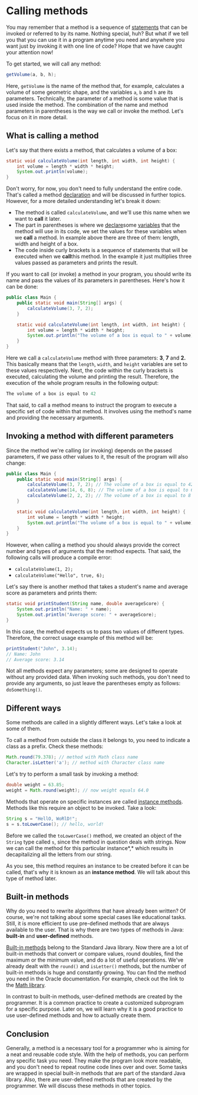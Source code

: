 # Calling methods

You may remember that a method is a sequence of [statements](https://hyperskill.org/learn/step/10973) that can be invoked or referred to by its name. Nothing special, huh? But what if we tell you that you can use it in a program anytime you need and anywhere you want just by invoking it with one line of code? Hope that we have caught your attention now!

To get started, we will call any method:

```java
getVolume(a, b, h);
```

Here, `getVolume` is the name of the method that, for example, calculates a volume of some geometric shape, and the variables `a`, `b` and `h` are its parameters. Technically, the parameter of a method is some value that is used inside the method. The combination of the name and method parameters in parentheses is the way we call or invoke the method. Let's focus on it in more detail.

## What is calling a method

Let's say that there exists a method, that calculates a volume of a box:

```java
static void calculateVolume(int length, int width, int height) {
    int volume = length * width * height;
    System.out.println(volume);
}
```

Don't worry, for now, you don't need to fully understand the entire code. That's called a method [declaration](https://hyperskill.org/learn/step/10973) and will be discussed in further topics. However, for a more detailed understanding let's break it down:

- The method is called `calculateVolume`, and we'll use this name when we want to **call** it later.
- The part in parentheses is where we [declare](https://hyperskill.org/learn/step/10973)some [variables](https://hyperskill.org/learn/step/10973) that the method will use in its code, we set the values for these variables when we **call** a method. In example above there are three of them: length, width and height of a box.
- The code inside curly brackets is a sequence of statements that will be executed when we **call**this method. In the example it just multiplies three values passed as parameters and prints the result.

If you want to call (or invoke) a method in your program, you should write its name and pass the values of its parameters in parentheses. Here's how it can be done:

```java
public class Main {
    public static void main(String[] args) {
        calculateVolume(3, 7, 2);
    }

    static void calculateVolume(int length, int width, int height) {
        int volume = length * width * height;
        System.out.println("The volume of a box is equal to " + volume);
    }
}
```

Here we call a `calculateVolume` method with three parameters: **3**, **7** and **2.** This basically means that the `length`, `width`, and `height` variables are set to these values respectively. Next, the code within the curly brackets is executed, calculating the volume and printing the result. Therefore, the execution of the whole program results in the following output:

```java
The volume of a box is equal to 42
```

That said, to call a method means to instruct the program to execute a specific set of code within that method. It involves using the method's name and providing the necessary arguments.

## Invoking a method with different parameters

Since the method we're calling (or invoking) depends on the passed parameters, if we pass other values to it, the result of the program will also change:

```java
public class Main {
    public static void main(String[] args) {
        calculateVolume(3, 7, 2); // The volume of a box is equal to 42
        calculateVolume(14, 6, 8); // The volume of a box is equal to 672
        calculateVolume(2, 2, 2); // The volume of a box is equal to 8
    }

    static void calculateVolume(int length, int width, int height) {
        int volume = length * width * height;
        System.out.println("The volume of a box is equal to " + volume);
    }
}
```

However, when calling a method you should always provide the correct number and types of arguments that the method expects. That said, the following calls will produce a compile error:

- `calculateVolume(1, 2);`
- `calculateVolume("Hello", true, 6);`

Let's say there is another method that takes a student's name and average score as parameters and prints them:

```java
static void printStudent(String name, double averageScore) {
    System.out.println("Name: " + name);
    System.out.println("Average score: " + averageScore);
}
```

In this case, the method expects us to pass two values of different types. Therefore, the correct usage example of this method will be:

```java
printStudent("John", 3.14); 
// Name: John
// Average score: 3.14
```

Not all methods expect any parameters; some are designed to operate without any provided data. When invoking such methods, you don't need to provide any arguments, so just leave the parentheses empty as follows: `doSomething()`.

## Different ways

Some methods are called in a slightly different ways. Let's take a look at some of them.

To call a method from outside the class it belongs to, you need to indicate a class as a prefix. Check these methods:

```java
Math.round(79.378); // method with Math class name
Character.isLetter('a'); // method with Character class name
```

Let's try to perform a small task by invoking a method:

```java
double weight = 63.85;
weight = Math.round(weight); // now weight equals 64.0
```

Methods that operate on specific instances are called [instance methods](https://hyperskill.org/learn/step/10973). Methods like this require an object to be invoked. Take a look:

```java
String s = "HellO, WoRlD!";
s = s.toLowerCase(); // hello, world!
```

Before we called the `toLowerCase()` method, we created an object of the `String` type called `s`, since the method in question deals with strings. Now we can call the method for this particular instance*,* which results in decapitalizing all the letters from our string.

As you see, this method requires an instance to be created before it can be called, that's why it is known as an **instance method**. We will talk about this type of method later.

## Built-in methods

Why do you need to rewrite algorithms that have already been written? Of course, we're not talking about some special cases like educational tasks. Still, it is more efficient to use pre-defined methods that are always available to the user. That is why there are two types of methods in Java: **built-in** and **user-defined** methods.

[Built-in methods](https://hyperskill.org/learn/step/10973) belong to the Standard Java library. Now there are a lot of built-in methods that convert or compare values, round doubles, find the maximum or the minimum value, and do a lot of useful operations. We've already dealt with the `round()` and `isLetter()` methods, but the number of built-in methods is huge and constantly growing. You can find the method you need in the Oracle documentation. For example, check out the link to the [Math library](https://docs.oracle.com/javase/8/docs/api/java/lang/Math.html).

In contrast to built-in methods, user-defined methods are created by the programmer. It is a common practice to create a customized subprogram for a specific purpose. Later on, we will learn why it is a good practice to use user-defined methods and how to actually create them.

## Conclusion

Generally, a method is a necessary tool for a programmer who is aiming for a neat and reusable code style. With the help of methods, you can perform any specific task you need. They make the program look more readable, and you don't need to repeat routine code lines over and over. Some tasks are wrapped in special built-in methods that are part of the standard Java library. Also, there are user-defined methods that are created by the programmer. We will discuss these methods in other topics.